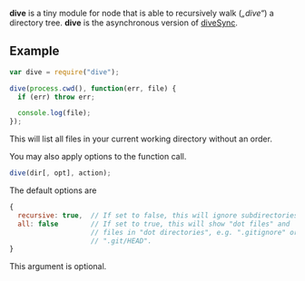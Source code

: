 **dive** is a tiny module for node that is able to recursively walk (_„dive“_) a
directory tree. **dive** is the asynchronous version of [diveSync](//github.com/pvorb/diveSync).

## Example

```javascript
var dive = require("dive");

dive(process.cwd(), function(err, file) {
  if (err) throw err;

  console.log(file);
});
```

This will list all files in your current working directory without an order.

You may also apply options to the function call.

```javascript
dive(dir[, opt], action);
```

The default options are

```javascript
{
  recursive: true,  // If set to false, this will ignore subdirectories.
  all: false        // If set to true, this will show "dot files" and
                    // files in "dot directories", e.g. ".gitignore" or
                    // ".git/HEAD".
}
```

This argument is optional.
